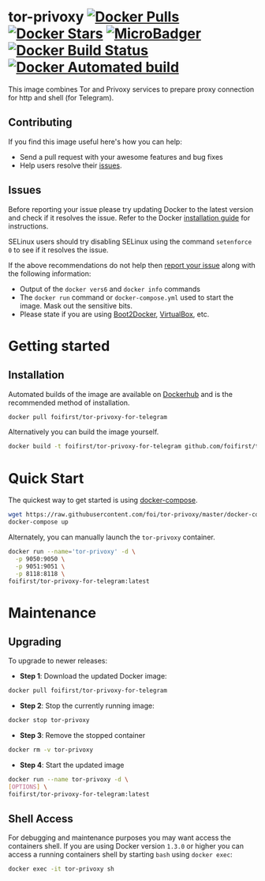 # tor-privoxy [![Docker Pulls](https://img.shields.io/docker/pulls/foifirst/tor-privoxy-for-telegram.svg)](https://hub.docker.com/r/foifirst/tor-privoxy-for-telegram/) [![Docker Stars](https://img.shields.io/docker/stars/foifirst/tor-privoxy-for-telegram.svg?style=flat)](https://hub.docker.com/r/foifirst/tor-privoxy-for-telegram/) [![MicroBadger](https://images.microbadger.com/badges/image/foifirst/tor-privoxy-for-telegram.svg)](https://microbadger.com/images/foifirst/tor-privoxy-for-telegram) [![Docker Build Status](https://img.shields.io/docker/build/foifirst/tor-privoxy-for-telegram.svg)](https://hub.docker.com/r/foifirst/tor-privoxy-for-telegram/) [![Docker Automated build](https://img.shields.io/docker/automated/foifirst/tor-privoxy-for-telegram.svg)](https://hub.docker.com/r/foifirst/tor-privoxy-for-telegram/)

This image combines Tor and Privoxy services to prepare proxy connection for http and shell (for Telegram).


## Contributing

If you find this image useful here's how you can help:

- Send a pull request with your awesome features and bug fixes
- Help users resolve their [issues](../../issues?q=is%3Aopen+is%3Aissue).

## Issues

Before reporting your issue please try updating Docker to the latest version and check if it resolves the issue. Refer to the Docker [installation guide](https://docs.docker.com/installation) for instructions.

SELinux users should try disabling SELinux using the command `setenforce 0` to see if it resolves the issue.

If the above recommendations do not help then [report your issue](../../issues/new) along with the following information:

- Output of the `docker vers6` and `docker info` commands
- The `docker run` command or `docker-compose.yml` used to start the image. Mask out the sensitive bits.
- Please state if you are using [Boot2Docker](http://www.boot2docker.io), [VirtualBox](https://www.virtualbox.org), etc.

# Getting started

## Installation

Automated builds of the image are available on [Dockerhub](https://hub.docker.com/r/foifirst/tor-privoxy-for-telegram) and is the recommended method of installation.

```bash
docker pull foifirst/tor-privoxy-for-telegram
```

Alternatively you can build the image yourself.

```bash
docker build -t foifirst/tor-privoxy-for-telegram github.com/foifirst/tor-privoxy-for-telegram
```


# Quick Start

The quickest way to get started is using [docker-compose](https://docs.docker.com/compose/).

```bash
wget https://raw.githubusercontent.com/foi/tor-privoxy/master/docker-compose.yml
docker-compose up
```

Alternately, you can manually launch the `tor-privoxy` container.

```bash
docker run --name='tor-privoxy' -d \
  -p 9050:9050 \
  -p 9051:9051 \
  -p 8118:8118 \
foifirst/tor-privoxy-for-telegram:latest
```

# Maintenance

## Upgrading

To upgrade to newer releases:

- **Step 1**: Download the updated Docker image:
```bash
docker pull foifirst/tor-privoxy-for-telegram
```

- **Step 2**: Stop the currently running image:
```bash
docker stop tor-privoxy
```

- **Step 3**: Remove the stopped container
```bash
docker rm -v tor-privoxy
```

- **Step 4**: Start the updated image
```bash
docker run --name tor-privoxy -d \
[OPTIONS] \
foifirst/tor-privoxy-for-telegram:latest
```

## Shell Access

For debugging and maintenance purposes you may want access the containers shell. If you are using Docker version `1.3.0` or higher you can access a running containers shell by starting `bash` using `docker exec`:

```bash
docker exec -it tor-privoxy sh
```
